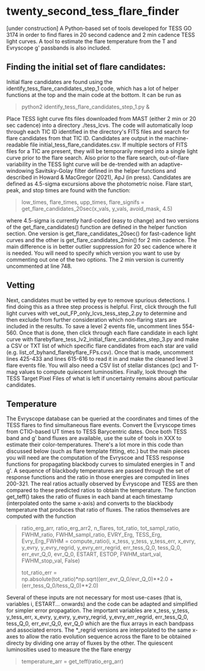 # twenty_second_tess_flare_finder
[under construction] A Python-based set of tools developed for TESS GO 3174 in order to find flares in 20 second cadence and 2 min cadence TESS light curves. A tool to estimate the flare temperature from the T and Evryscope g' passbands is also included.

## Finding the initial set of flare candidates:
Initial flare candidates are found using the identify_tess_flare_candidates_step_1 code, which has a lot of helper functions at the top and the main code at the bottom. It can be run as 
> python2 identify_tess_flare_candidates_step_1.py &

Place TESS light curve fits files downloaded from MAST (either 2 min or 20 sec cadence) into a directory ./tess_lcvs. The code will automatically loop through each TIC ID identified in the directory's FITS files and search for flare candidates from that TIC ID. Candidates are output in the machine-readable file initial_tess_flare_candidates.csv. If multiple sectors of FITS files for a TIC are present, they will be temporarily merged into a single light curve prior to the flare search. Also prior to the flare search, out-of-flare variability in the TESS light curve will be de-trended with an adaptive-windowing Savitsky-Golay filter defined in the helper functions and described in Howard & MacGregor (2021), ApJ (in press). Candidates are defined as 4.5-sigma excursions above the photometric noise. Flare start, peak, and stop times are found with the function:
> low_times, flare_times, upp_times, flare_signifs = get_flare_candidates_20sec(x_vals, y_vals, avoid_mask, 4.5)

where 4.5-sigma is currently hard-coded (easy to change) and two versions of the get_flare_candidates() function are defined in the helper function section. One version is get_flare_candidates_20sec() for fast-cadence light curves and the other is get_flare_candidates_2min() for 2 min cadence. The main difference is in better outlier suppression for 20 sec cadence where it is needed. You will need to specify which version you want to use by commenting out one of the two options. The 2 min version is currently uncommented at line 748.

## Vetting
Next, candidates must be vetted by eye to remove spurious detections. I find doing this as a three step process is helpful. First, click through the full light curves with vet_out_FP_only_lcvs_tess_step_2.py to determine and then exclude from further consideration which non-flaring stars are included in the results. To save a level 2 events file, uncomment lines 554-560. Once that is done, then click through each flare candidate in each light curve with flarebyflare_tess_lv2_initial_flare_candidates_step_3.py and make a CSV or TXT list of which specific flare candidates from each star are valid (e.g. list_of_byhand_flarebyflare_FPs.csv). Once that is made, uncomment lines 425-433 and lines 615-616 to read it in and make the cleaned level 3 flare events file. You will also need a CSV list of stellar distances (pc) and T-mag values to compute quiescent luminosities. Finally, look through the TESS Target Pixel Files of what is left if uncertainty remains about particular candidates.

## Temperature
The Evryscope database can be queried at the coordinates and times of the TESS flares to find simultaneous flare events. Convert the Evryscope times from CTIO-based UT times to TESS Barycentric dates. Once both TESS band and g' band fluxes are available, use the suite of tools in XXX to estimate their color-temperatures. There's a lot more in this code than discussed below (such as flare template fitting, etc.) but the main pieces you will need are the computation of the Evryscoe and TESS response functions for propagating blackbody curves to simulated energies in T and g'. A sequence of blackbody temperatures are passed through the set of response functions and the ratio in those energies are computed in lines 200-321. The real ratios actually observed by Evryscope and TESS are then compared to these predicted ratios to obtain the temperature. The function get_teff() takes the ratio of fluxes in each band at each timestamp (interpolated onto the same x-axis) and converts to the blackbody temperature that produces that ratio of fluxes. The ratios themselves are computed with the function 
> ratio_erg_arr, ratio_erg_arr2, n_flares, tot_ratio, tot_sampl_ratio, FWHM_ratio, FWHM_sampl_ratio, EVRY_Erg, TESS_Erg, Evry_Erg_FWHM = compute_ratio(i, x_tess, y_tess, y_tess_err, x_evry, y_evry, y_evry_regrid, y_evry_err_regrid, err_tess_Q_0, tess_Q_0, err_evr_Q_0, evr_Q_0, ESTART, ESTOP, FWHM_start_val, FWHM_stop_val, False)
> 
> tot_ratio_err = np.absolute(tot_ratio)*np.sqrt((err_evr_Q_0/evr_Q_0)\**2.0 + (err_tess_Q_0/tess_Q_0)\**2.0)

Several of these inputs are not necessary for most use-cases (that is, variables i, ESTART... onwards) and the code can be adapted and simplified for simpler error propagation. The important variables are x_tess, y_tess, y_tess_err, x_evry, y_evry, y_evry_regrid, y_evry_err_regrid, err_tess_Q_0, tess_Q_0, err_evr_Q_0, evr_Q_0 which are the flux arrays in each bandpass and associated errors. The *_regrid versions are interpolated to the same x-axes to allow the ratio evolution sequence across the flare to be obtained directy by dividing one array of fluxes by the other. The quiescent luminosities used to measure the the flare energy 

> temperature_arr = get_teff(ratio_erg_arr)
